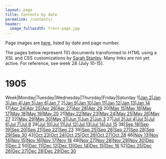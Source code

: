 ```yaml
---
layout: page
title: Contents by date
permalink: /contents/
header:
  image_fullwidth: front-page.jpg
---
```

Page images are [here](https://github.com/dig-eg-gaz/page-images), listed by date and page number.

The pages below represent TEI documents transformed to HTML using a XSL and CSS customizations by [Sarah Stanley](https://github.com/scstanley7). Many links are not yet active. For reference, see week 28 (July 10-15).

# 1905

Week|Monday|Tuesday|Wednesday|Thursday|Friday|Saturday
1|[Jan 2](https://cdn.rawgit.com/dig-eg-gaz/content/master/1905-01-02.xml)|[Jan 3](https://cdn.rawgit.com/dig-eg-gaz/content/master/1905-01-03.xml)|[Jan 4](https://cdn.rawgit.com/dig-eg-gaz/content/master/1905-01-04.xml)|[Jan 5](https://cdn.rawgit.com/dig-eg-gaz/content/master/1905-01-05.xml)|[Jan 6](https://cdn.rawgit.com/dig-eg-gaz/content/master/1905-01-06.xml)|[Jan 7](https://cdn.rawgit.com/dig-eg-gaz/content/master/1905-01-07.xml)
2|[Jan 9](https://cdn.rawgit.com/dig-eg-gaz/content/master/1905-01-09.xml)|[Jan 10](https://cdn.rawgit.com/dig-eg-gaz/content/master/1905-01-10.xml)|[Jan 11](https://cdn.rawgit.com/dig-eg-gaz/content/master/1905-01-11.xml)|[Jan 12](https://cdn.rawgit.com/dig-eg-gaz/content/master/1905-01-12.xml)|[Jan 13](https://cdn.rawgit.com/dig-eg-gaz/content/master/1905-01-13.xml)|[Jan 14](https://cdn.rawgit.com/dig-eg-gaz/content/master/1905-01-14.xml)
17|[Apr 24](https://cdn.rawgit.com/dig-eg-gaz/content/master/1905-04-24.xml)|[Apr 25](https://cdn.rawgit.com/dig-eg-gaz/content/master/1905-04-25.xml)|[Apr 26](https://cdn.rawgit.com/dig-eg-gaz/content/master/1905-04-26.xml)|[Apr 27](https://cdn.rawgit.com/dig-eg-gaz/content/master/1905-04-27.xml)|[Apr 28](https://cdn.rawgit.com/dig-eg-gaz/content/master/1905-04-28.xml)|[Apr 29](https://cdn.rawgit.com/dig-eg-gaz/content/master/1905-04-29.xml)
20|[May 15](https://cdn.rawgit.com/dig-eg-gaz/content/master/1905-05-15.xml)|[May 16](https://cdn.rawgit.com/dig-eg-gaz/content/master/1905-05-16.xml)|[May 17](https://cdn.rawgit.com/dig-eg-gaz/content/master/1905-05-17.xml)|[May 18](https://cdn.rawgit.com/dig-eg-gaz/content/master/1905-05-18.xml)|[May 19](https://cdn.rawgit.com/dig-eg-gaz/content/master/1905-05-19.xml)|[May 20](https://cdn.rawgit.com/dig-eg-gaz/content/master/1905-05-20.xml)
21|[May 22](https://cdn.rawgit.com/dig-eg-gaz/content/master/1905-05-22.xml)|[May 23](https://cdn.rawgit.com/dig-eg-gaz/content/master/1905-05-23.xml)|[May 24](https://cdn.rawgit.com/dig-eg-gaz/content/master/1905-05-24.xml)|[May 25](https://cdn.rawgit.com/dig-eg-gaz/content/master/1905-05-25.xml)|[May 26](https://cdn.rawgit.com/dig-eg-gaz/content/master/1905-05-26.xml)|[May 27](https://cdn.rawgit.com/dig-eg-gaz/content/master/1905-05-27.xml)
22|[May 29](https://cdn.rawgit.com/dig-eg-gaz/content/master/1905-05-29.xml)|[May 30](https://cdn.rawgit.com/dig-eg-gaz/content/master/1905-05-30.xml)|[May 31](https://cdn.rawgit.com/dig-eg-gaz/content/master/1905-05-31.xml)|[Jun 1](https://cdn.rawgit.com/dig-eg-gaz/content/master/1905-06-01.xml)|[Jun 2](https://cdn.rawgit.com/dig-eg-gaz/content/master/1905-06-02.xml)|[Jun 3](https://cdn.rawgit.com/dig-eg-gaz/content/master/1905-06-03.xml)
27|[Jul 3](https://cdn.rawgit.com/dig-eg-gaz/content/master/1905-07-03.xml)|[Jul 4](https://cdn.rawgit.com/dig-eg-gaz/content/master/1905-07-04.xml)|[Jul 5](https://cdn.rawgit.com/dig-eg-gaz/content/master/1905-07-05.xml)|[Jul 6](https://cdn.rawgit.com/dig-eg-gaz/content/master/1905-07-06.xml)|[Jul 7](https://cdn.rawgit.com/dig-eg-gaz/content/master/1905-07-07.xml)|[Jul 8](https://cdn.rawgit.com/dig-eg-gaz/content/master/1905-07-08.xml)
28|[Jul 10](https://cdn.rawgit.com/dig-eg-gaz/content/master/1905-07-10.xml)|[Jul 11](https://cdn.rawgit.com/dig-eg-gaz/content/master/1905-07-11.xml)|[Jul 12](https://cdn.rawgit.com/dig-eg-gaz/content/master/1905-07-12.xml)|[Jul 13](https://cdn.rawgit.com/dig-eg-gaz/content/master/1905-07-13.xml)|[Jul 14](https://cdn.rawgit.com/dig-eg-gaz/content/master/1905-07-14.xml)|[Jul 15](https://cdn.rawgit.com/dig-eg-gaz/content/master/1905-07-15.xml)
38|[Sep 18](https://cdn.rawgit.com/dig-eg-gaz/content/master/1905-09-18.xml)|[Sep 19](https://cdn.rawgit.com/dig-eg-gaz/content/master/1905-09-19.xml)|[Sep 20](https://cdn.rawgit.com/dig-eg-gaz/content/master/1905-09-20.xml)|[Sep 21](https://cdn.rawgit.com/dig-eg-gaz/content/master/1905-09-21.xml)|[Sep 22](https://cdn.rawgit.com/dig-eg-gaz/content/master/1905-09-22.xml)|[Sep 23](https://cdn.rawgit.com/dig-eg-gaz/content/master/1905-09-23.xml)
39|[Sep 25](https://cdn.rawgit.com/dig-eg-gaz/content/master/1905-09-25.xml)|[Sep 26](https://cdn.rawgit.com/dig-eg-gaz/content/master/1905-09-26.xml)|[Sep 27](https://cdn.rawgit.com/dig-eg-gaz/content/master/1905-09-27.xml)|[Sep 28](https://cdn.rawgit.com/dig-eg-gaz/content/master/1905-09-28.xml)|[Sep 29](https://cdn.rawgit.com/dig-eg-gaz/content/master/1905-09-29.xml)|[Sep 30](https://cdn.rawgit.com/dig-eg-gaz/content/master/1905-09-30.xml)
43|[Oct 23](https://cdn.rawgit.com/dig-eg-gaz/content/master/1905-10-23.xml)|[Oct 24](https://cdn.rawgit.com/dig-eg-gaz/content/master/1905-10-24.xml)|[Oct 25](https://cdn.rawgit.com/dig-eg-gaz/content/master/1905-10-25.xml)|[Oct 26](https://cdn.rawgit.com/dig-eg-gaz/content/master/1905-10-26.xml)|[Oct 27](https://cdn.rawgit.com/dig-eg-gaz/content/master/1905-10-27.xml)|[Oct 28](https://cdn.rawgit.com/dig-eg-gaz/content/master/1905-10-28.xml)
46|[Nov 13](https://cdn.rawgit.com/dig-eg-gaz/content/master/1905-11-13.xml)|[Nov 14](https://cdn.rawgit.com/dig-eg-gaz/content/master/1905-11-14.xml)|[Nov 15](https://cdn.rawgit.com/dig-eg-gaz/content/master/1905-11-15.xml)|[Nov 16](https://cdn.rawgit.com/dig-eg-gaz/content/master/1905-11-16.xml)|[Nov 17](https://cdn.rawgit.com/dig-eg-gaz/content/master/1905-11-17.xml)|[Nov 18](https://cdn.rawgit.com/dig-eg-gaz/content/master/1905-11-18.xml)
48|[Nov 27](https://cdn.rawgit.com/dig-eg-gaz/content/master/1905-11-27.xml)|[Nov 28](https://cdn.rawgit.com/dig-eg-gaz/content/master/1905-11-28.xml)|[Nov 29](https://cdn.rawgit.com/dig-eg-gaz/content/master/1905-11-29.xml)|[Nov 30](https://cdn.rawgit.com/dig-eg-gaz/content/master/1905-11-30.xml)|[Dec 1](https://cdn.rawgit.com/dig-eg-gaz/content/master/1905-12-01.xml)|[Dec 2](https://cdn.rawgit.com/dig-eg-gaz/content/master/1905-12-02.xml)
50|[Dec 11](https://cdn.rawgit.com/dig-eg-gaz/content/master/1905-12-11.xml)|[Dec 12](https://cdn.rawgit.com/dig-eg-gaz/content/master/1905-12-12.xml)|[Dec 13](https://cdn.rawgit.com/dig-eg-gaz/content/master/1905-12-13.xml)|[Dec 14](https://cdn.rawgit.com/dig-eg-gaz/content/master/1905-12-14.xml)|[Dec 15](https://cdn.rawgit.com/dig-eg-gaz/content/master/1905-12-15.xml)|[Dec 16](https://cdn.rawgit.com/dig-eg-gaz/content/master/1905-12-16.xml)
52|[Dec 25](https://cdn.rawgit.com/dig-eg-gaz/content/master/1905-12-25.xml)|[Dec 26](https://cdn.rawgit.com/dig-eg-gaz/content/master/1905-12-26.xml)|[Dec 27](https://cdn.rawgit.com/dig-eg-gaz/content/master/1905-12-27.xml)|[Dec 28](https://cdn.rawgit.com/dig-eg-gaz/content/master/1905-12-28.xml)|[Dec 29](https://cdn.rawgit.com/dig-eg-gaz/content/master/1905-12-29.xml)|[Dec 30](https://cdn.rawgit.com/dig-eg-gaz/content/master/1905-12-30.xml)
